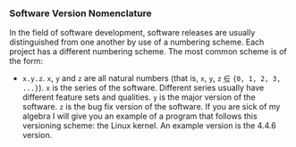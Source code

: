### Software Version Nomenclature
In the field of software development, software releases are usually distinguished from one another by use of a numbering scheme. Each project has a different numbering scheme. The most common scheme is of the form:

* `x.y.z`. `x`, `y` and `z` are all natural numbers (that is, `x`, `y`, `z` <abbr title="Is an element of">&isin;</abbr> `{0, 1, 2, 3, ...}`). `x` is the series of the software. Different series usually have different feature sets and qualities. `y` is the major version of the software. `z` is the bug fix version of the software. If you are sick of my algebra I will give you an example of a program that follows this versioning scheme: the Linux kernel. An example version is the 4.4.6 version. 
